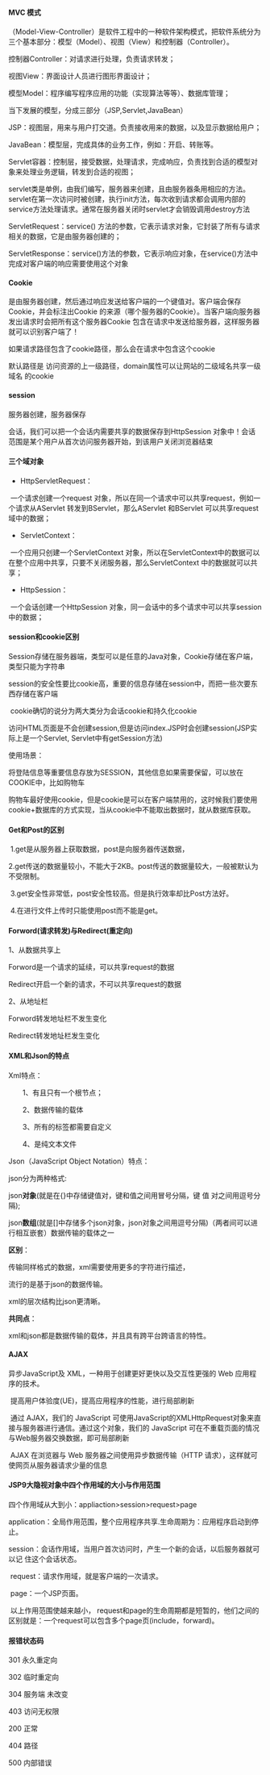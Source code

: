 #### MVC 模式

（Model-View-Controller）是软件工程中的一种软件架构模式，把软件系统分为三个基本部分：模型（Model）、视图（View）和控制器（Controller）。

控制器Controller：对请求进行处理，负责请求转发；

视图View：界面设计人员进行图形界面设计；

模型Model：程序编写程序应用的功能（实现算法等等）、数据库管理；

当下发展的模型，分成三部分（JSP,Servlet,JavaBean）

JSP：视图层，用来与用户打交道。负责接收用来的数据，以及显示数据给用户；

JavaBean：模型层，完成具体的业务工作，例如：开启、转账等。

Servlet容器：控制层，接受数据，处理请求，完成响应，负责找到合适的模型对象来处理业务逻辑，转发到合适的视图；

servlet类是单例，由我们编写，服务器来创建，且由服务器条用相应的方法。servlet在第一次访问时被创建，执行init方法，每次收到请求都会调用内部的service方法处理请求。通常在服务器关闭时servlet才会销毁调用destroy方法

ServletRequest：service() 方法的参数，它表示请求对象，它封装了所有与请求相关的数据，它是由服务器创建的；

ServletResponse：service()方法的参数，它表示响应对象，在service()方法中完成对客户端的响应需要使用这个对象



#### Cookie 

是由服务器创建，然后通过响应发送给客户端的一个键值对。客户端会保存Cookie，并会标注出Cookie 的来源（哪个服务器的Cookie）。当客户端向服务器发出请求时会把所有这个服务器Cookie 包含在请求中发送给服务器，这样服务器就可以识别客户端了！

如果请求路径包含了cookie路径，那么会在请求中包含这个cookie

默认路径是 访问资源的上一级路径，domain属性可以让网站的二级域名共享一级域名 的cookie



#### session

服务器创建，服务器保存

会话，我们可以把一个会话内需要共享的数据保存到HttpSession 对象中！会话范围是某个用户从首次访问服务器开始，到该用户关闭浏览器结束

#### 三个域对象

- HttpServletRequest：

​	一个请求创建一个request 对象，所以在同一个请求中可以共享request，例如一个请求从AServlet 转发到BServlet，那么AServlet 和BServlet 可以共享request域中的数据；

- ServletContext：

​	一个应用只创建一个ServletContext 对象，所以在ServletContext中的数据可以在整个应用中共享，只要不关闭服务器，那么ServletContext 中的数据就可以共享；

- HttpSession：

​	一个会话创建一个HttpSession 对象，同一会话中的多个请求中可以共享session 中的数据；



#### session和cookie区别

​	Session存储在服务器端，类型可以是任意的Java对象，Cookie存储在客户端，类型只能为字符串

​	session的安全性要比cookie高，重要的信息存储在session中，而把一些次要东西存储在客户端

​	cookie确切的说分为两大类分为会话cookie和持久化cookie

​	访问HTML页面是不会创建session,但是访问index.JSP时会创建session(JSP实际上是一个Servlet, Servlet中有getSession方法)

使用场景：		

将登陆信息等重要信息存放为SESSION，其他信息如果需要保留，可以放在COOKIE中，比如购物车

购物车最好使用cookie，但是cookie是可以在客户端禁用的，这时候我们要使用cookie+数据库的方式实现，当从cookie中不能取出数据时，就从数据库获取。

#### Get和Post的区别

​	1.get是从服务器上获取数据，post是向服务器传送数据，

​	2.get传送的数据量较小，不能大于2KB。post传送的数据量较大，一般被默认为不受限制。

​	3.get安全性非常低，post安全性较高。但是执行效率却比Post方法好。

​	4.在进行文件上传时只能使用post而不能是get。

#### Forword(请求转发)与Redirect(重定向)

1、从数据共享上

   Forword是一个请求的延续，可以共享request的数据

   Redirect开启一个新的请求，不可以共享request的数据

2、从地址栏

   Forword转发地址栏不发生变化

   Redirect转发地址栏发生变化

#### XML和Json的特点

 Xml特点：

　　1、有且只有一个根节点；

　　2、数据传输的载体

　　3、所有的标签都需要自定义 	

　　4、是纯文本文件

Json（JavaScript Object Notation）特点：

   json分为两种格式:  

​		json**对象**(就是在{}中存储键值对，键和值之间用冒号分隔，键 值 对之间用逗号分隔); 

​		json**数组**(就是[]中存储多个json对象，json对象之间用逗号分隔)（两者间可以进行相互嵌套）数据传输的载体之一

**区别**：

  传输同样格式的数据，xml需要使用更多的字符进行描述，

  流行的是基于json的数据传输。

  xml的层次结构比json更清晰。

**共同点**：	

  xml和json都是数据传输的载体，并且具有跨平台跨语言的特性。

#### AJAX

 异步JavaScript及 XML，一种用于创建更好更快以及交互性更强的 Web 应用程序的技术。

​	提高用户体验度(UE)，提高应用程序的性能，进行局部刷新

​	通过 AJAX，我们的 JavaScript 可使用JavaScript的XMLHttpRequest对象来直接与服务器进行通信。通过这个对象，我们的 JavaScript 可在不重载页面的情况与Web服务器交换数据，即可局部刷新

​	AJAX 在浏览器与 Web 服务器之间使用异步数据传输（HTTP 请求），这样就可使网页从服务器请求少量的信息

#### JSP9大隐视对象中四个作用域的大小与作用范围

四个作用域从大到小：appliaction>session>request>page

​	application：全局作用范围，整个应用程序共享.生命周期为：应用程序启动到停止。

​	session：会话作用域，当用户首次访问时，产生一个新的会话，以后服务器就可以记       住这个会话状态。

​	request：请求作用域，就是客户端的一次请求。

​	page：一个JSP页面。

​	以上作用范围使越来越小， request和page的生命周期都是短暂的，他们之间的区别就是：一个request可以包含多个page页(include，forward)。

#### 报错状态码

 301 永久重定向

 302 临时重定向

 304 服务端 未改变

 403 访问无权限

 200 正常

 404 路径

 500 内部错误